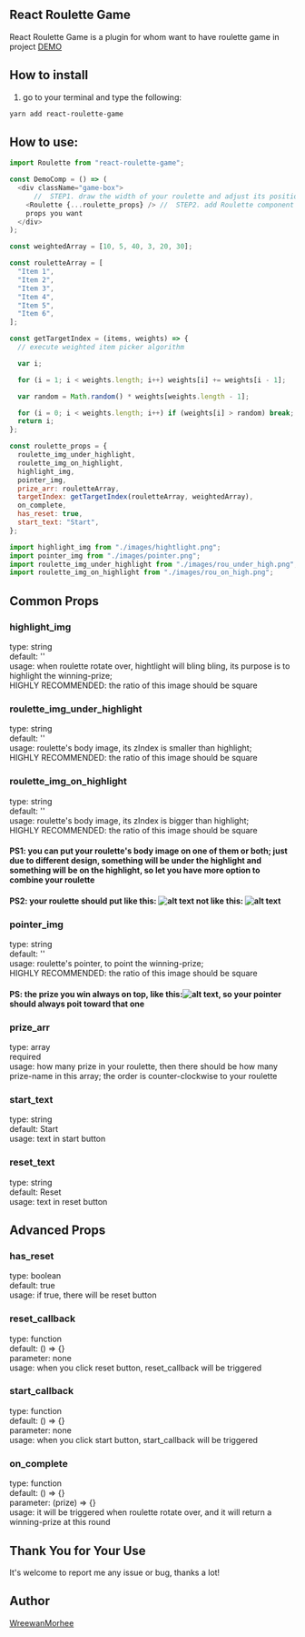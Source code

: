 ## React Roulette Game

React Roulette Game is a plugin for whom want to have roulette game in project
[DEMO](https://event.hearst.com.tw/uiuxstoredemo/roulettegame/)

## How to install

1. go to your terminal and type the following:

```bash
yarn add react-roulette-game
```

## How to use:

```js
import Roulette from "react-roulette-game";

const DemoComp = () => (
  <div className="game-box">
      //  STEP1. draw the width of your roulette and adjust its position
    <Roulette {...roulette_props} /> //  STEP2. add Roulette component and give the
    props you want
  </div>
);

const weightedArray = [10, 5, 40, 3, 20, 30];

const rouletteArray = [
  "Item 1",
  "Item 2",
  "Item 3",
  "Item 4",
  "Item 5",
  "Item 6",
];

const getTargetIndex = (items, weights) => {
  // execute weighted item picker algorithm

  var i;

  for (i = 1; i < weights.length; i++) weights[i] += weights[i - 1];

  var random = Math.random() * weights[weights.length - 1];

  for (i = 0; i < weights.length; i++) if (weights[i] > random) break;
  return i;
};

const roulette_props = {
  roulette_img_under_highlight,
  roulette_img_on_highlight,
  highlight_img,
  pointer_img,
  prize_arr: rouletteArray,
  targetIndex: getTargetIndex(rouletteArray, weightedArray),
  on_complete,
  has_reset: true,
  start_text: "Start",
};

import highlight_img from "./images/hightlight.png";
import pointer_img from "./images/pointer.png";
import roulette_img_under_highlight from "./images/rou_under_high.png";
import roulette_img_on_highlight from "./images/rou_on_high.png";
```

## Common Props

### highlight_img

type: string  
default: ''  
usage: when roulette rotate over, hightlight will bling bling, its purpose is to highlight the winning-prize;  
HIGHLY RECOMMENDED: the ratio of this image should be square

### roulette_img_under_highlight

type: string  
default: ''  
usage: roulette's body image, its zIndex is smaller than highlight;  
HIGHLY RECOMMENDED: the ratio of this image should be square

### roulette_img_on_highlight

type: string  
default: ''  
usage: roulette's body image, its zIndex is bigger than highlight;  
HIGHLY RECOMMENDED: the ratio of this image should be square

#### PS1: you can put your roulette's body image on one of them or both; just due to different design, something will be under the highlight and something will be on the highlight, so let you have more option to combine your roulette

#### PS2: your roulette should put like this: ![alt text](https://event.hearst.com.tw/uiuxstoredemo/roulettegame/images/correct_rou.jpg) not like this: ![alt text](https://event.hearst.com.tw/uiuxstoredemo/roulettegame/images/wrong_rou.jpg)

### pointer_img

type: string  
default: ''  
usage: roulette's pointer, to point the winning-prize;  
HIGHLY RECOMMENDED: the ratio of this image should be square

#### PS: the prize you win always on top, like this:![alt text](https://event.hearst.com.tw/uiuxstoredemo/roulettegame/images/winning.jpg), so your pointer should always poit toward that one

### prize_arr

type: array  
required  
usage: how many prize in your roulette, then there should be how many prize-name in this array; the order is counter-clockwise to your roulette

### start_text

type: string  
default: Start  
usage: text in start button

### reset_text

type: string  
default: Reset  
usage: text in reset button

## Advanced Props

### has_reset

type: boolean  
default: true  
usage: if true, there will be reset button

### reset_callback

type: function  
default: () => {}  
parameter: none  
usage: when you click reset button, reset_callback will be triggered

### start_callback

type: function  
default: () => {}  
parameter: none  
usage: when you click start button, start_callback will be triggered

### on_complete

type: function  
default: () => {}  
parameter: (prize) => {}  
usage: it will be triggered when roulette rotate over, and it will return a winning-prize at this round

## Thank You for Your Use

It's welcome to report me any issue or bug, thanks a lot!

## Author

[WreewanMorhee](https://github.com/WreewanMorhee)

